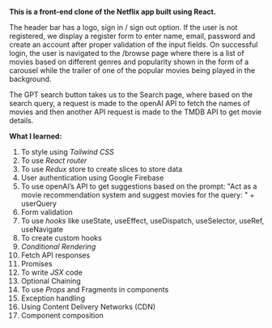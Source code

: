 **This is a front-end clone of the Netflix app built using React.**

The header bar has a logo, sign in / sign out option.
If the user is not registered, we display a register form to enter name, email, password and create an account after proper validation of the input fields.
On successful login, the user is navigated to the /browse page where there is a list of movies based on different genres and popularity shown in the form of a carousel while the trailer of one of the popular movies being played in the background.

The GPT search button takes us to the Search page, where based on the search query, a request is made to the openAI API to fetch the names of movies and then another API request is made to the TMDB API to get movie details.

**What I learned:**

1. To style using _Tailwind CSS_
2. To use _React router_
3. To use _Redux_ store to create slices to store data
4. User authentication using Google Firebase
5. To use openAI’s API to get suggestions based on the prompt: "Act as a movie recommendation system and suggest movies for the query: " + userQuery
6. Form validation
7. To use _hooks_ like useState, useEffect, useDispatch, useSelector, useRef, useNavigate
8. To create custom hooks
9. _Conditional Rendering_
10. Fetch API responses
11. Promises
12. To write _JSX_ code
13. Optional Chaining
14. To use _Props_ and Fragments in components
15. Exception handling
16. Using Content Delivery Networks (CDN)
17. Component composition
